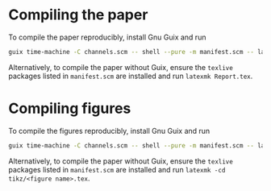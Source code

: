 # Compiling the paper
To compile the paper reproducibly, install Gnu Guix and run
```bash
guix time-machine -C channels.scm -- shell --pure -m manifest.scm -- latexmk Report.tex
```
Alternatively, to compile the paper without Guix, ensure the `texlive` packages listed in `manifest.scm` are installed
and run `latexmk Report.tex`.

# Compiling figures
To compile the figures reproducibly, install Gnu Guix and run
```bash
guix time-machine -C channels.scm -- shell --pure -m manifest.scm -- latexmk -cd tikz/<figure name>.tex
```
Alternatively, to compile the paper without Guix, ensure the `texlive` packages listed in `manifest.scm` are installed
and run `latexmk -cd tikz/<figure name>.tex`.
